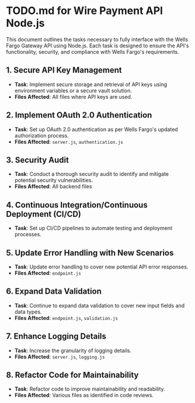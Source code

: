# TODO.md for Wire Payment API Node.js

This document outlines the tasks necessary to fully interface with the Wells Fargo Gateway API using Node.js. Each task is designed to ensure the API's functionality, security, and compliance with Wells Fargo's requirements.

## 1. Secure API Key Management

- **Task**: Implement secure storage and retrieval of API keys using environment variables or a secure vault solution.
- **Files Affected**: All files where API keys are used.

## 2. Implement OAuth 2.0 Authentication

- **Task**: Set up OAuth 2.0 authentication as per Wells Fargo's updated authorization process.
- **Files Affected**: `server.js`, `authentication.js`

## 3. Security Audit

- **Task**: Conduct a thorough security audit to identify and mitigate potential security vulnerabilities.
- **Files Affected**: All backend files

## 4. Continuous Integration/Continuous Deployment (CI/CD)

- **Task**: Set up CI/CD pipelines to automate testing and deployment processes.

## 5. Update Error Handling with New Scenarios

- **Task**: Update error handling to cover new potential API error responses.
- **Files Affected**: `endpoint.js`

## 6. Expand Data Validation

- **Task**: Continue to expand data validation to cover new input fields and data types.
- **Files Affected**: `endpoint.js`, `validation.js`

## 7. Enhance Logging Details

- **Task**: Increase the granularity of logging details.
- **Files Affected**: `server.js`, `logging.js`

## 8. Refactor Code for Maintainability

- **Task**: Refactor code to improve maintainability and readability.
- **Files Affected**: Various files as identified in code reviews.
